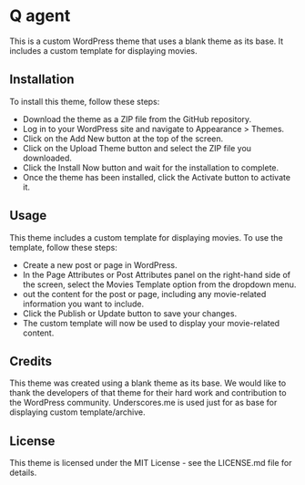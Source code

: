 
# Q agent 
This is a custom WordPress theme that uses a blank theme as its base. It includes a custom template for displaying movies.

## Installation
To install this theme, follow these steps:

* Download the theme as a ZIP file from the GitHub repository.
* Log in to your WordPress site and navigate to Appearance > Themes.
* Click on the Add New button at the top of the screen.
* Click on the Upload Theme button and select the ZIP file you downloaded.
* Click the Install Now button and wait for the installation to complete.
* Once the theme has been installed, click the Activate button to activate it.

## Usage
This theme includes a custom template for displaying movies. To use the template, follow these steps:

* Create a new post or page in WordPress.
* In the Page Attributes or Post Attributes panel on the right-hand side of the screen, select the Movies Template option from the dropdown menu.
* out the content for the post or page, including any movie-related information you want to include.
* Click the Publish or Update button to save your changes.
* The custom template will now be used to display your movie-related content.

## Credits
This theme was created using a blank theme as its base. We would like to thank the developers of that theme for their hard work and contribution to the WordPress community. Underscores.me is used just for as base for displaying custom template/archive.

## License
This theme is licensed under the MIT License - see the LICENSE.md file for details.




